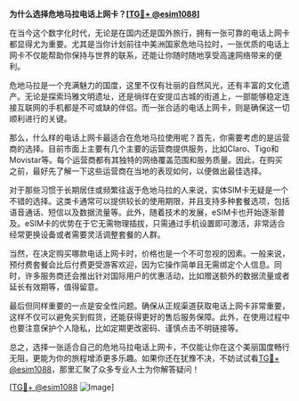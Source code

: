 **为什么选择危地马拉电话上网卡？[[TG💪+ @esim1088](https://t.me/s/esim1088)]**

在当今这个数字化时代，无论是在国内还是国外旅行，拥有一张可靠的电话上网卡都显得尤为重要。尤其是当你计划前往中美洲国家危地马拉时，一张优质的电话上网卡不仅能帮助你保持与世界的联系，还能让你随时随地享受高速网络带来的便利。

危地马拉是一个充满魅力的国度，这里不仅有壮丽的自然风光，还有丰富的文化遗产。无论是探索玛雅文明遗址，还是徜徉在安提瓜古城的街道上，一部能够稳定连接互联网的手机都是不可或缺的伴侣。而一张合适的电话上网卡，则是确保这一切顺利进行的关键。

那么，什么样的电话上网卡最适合在危地马拉使用呢？首先，你需要考虑的是运营商的选择。目前市面上主要有几个主要的运营商提供服务，比如Claro、Tigo和Movistar等。每个运营商都有其独特的网络覆盖范围和服务质量。因此，在购买之前，最好先了解一下这些运营商在当地的表现如何，以便做出最佳选择。

对于那些习惯于长期居住或频繁往返于危地马拉的人来说，实体SIM卡无疑是一个不错的选择。这类卡通常可以提供较长的使用期限，并且支持多种套餐选项，包括语音通话、短信以及数据流量等。此外，随着技术的发展，eSIM卡也开始逐渐普及。eSIM卡的优势在于它无需物理插拔，只需通过手机设置即可激活，非常适合经常更换设备或者需要灵活调整套餐的人群。

当然，在决定购买哪款电话上网卡时，价格也是一个不可忽视的因素。一般来说，预付费套餐会比后付费更受游客欢迎，因为它操作简单且无需绑定个人信息。同时，许多服务商还会推出针对国际用户的优惠活动，比如赠送额外的数据流量或者延长有效期等，值得留意。

最后但同样重要的一点是安全性问题。确保从正规渠道获取电话上网卡非常重要，这样不仅可以避免买到假货，还能获得更好的售后服务保障。此外，在使用过程中也要注意保护个人隐私，比如定期更改密码、谨慎点击不明链接等。

总之，选择一张适合自己的危地马拉电话上网卡，不仅能让你在这个美丽国度畅行无阻，更能为你的旅程增添更多乐趣。如果你还在犹豫不决，不妨试试看[TG💪+ @esim1088](https://t.me/s/esim1088)，那里汇聚了众多专业人士为你解答疑问！

[[TG💪+ @esim1088](https://t.me/s/esim1088) ![Image](https://i.postimg.cc/4NQfJmqS/Snipaste-2025-05-13-00-14-12.png)]